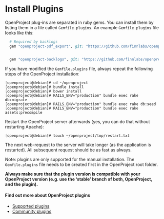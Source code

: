 # Install Plugins

OpenProject plug-ins are separated in ruby gems. You can install them by listing them in a file called `Gemfile.plugins`. An example `Gemfile.plugins` file looks like this:

```ruby
  # Required by backlogs
  gem "openproject-pdf_export", git: "https://github.com/finnlabs/openproject-pdf_export.git", :branch => "stable"


  gem "openproject-backlogs", git: "https://github.com/finnlabs/openproject-backlogs.git", :branch => "stable"
```

If you have modified the `Gemfile.plugins` file, always repeat the following steps of the OpenProject installation:

    [openproject@debian]# cd ~/openproject
    [openproject@debian]# bundle install
    [openproject@debian]# bower install
    [openproject@debian]# RAILS_ENV="production" bundle exec rake db:migrate
    [openproject@debian]# RAILS_ENV="production" bundle exec rake db:seed
    [openproject@debian]# RAILS_ENV="production" bundle exec rake assets:precompile

Restart the OpenProject server afterwards (yes, you can do that without restarting Apache):

    [openproject@debian]# touch ~/openproject/tmp/restart.txt

The next web-request to the server will take longer (as the application is restarted). All subsequent request should be as fast as always.

Note: plugins are only supported for the manual installation. The `Gemfile.plugins` file needs to be created first in the OpenProject root folder.

**Always make sure that the plugin version is compatible with your OpenProject version (e.g. use the ‘stable’ branch of both, OpenProject, and the plugin).**

#### Find out&nbsp;more about OpenProject plugins

- [Supported plugins](/download/install-plugins/openproject-plugins/ "OpenProject Plugins")
- [Community plugins](/download/install-plugins/openproject-plugins/ "OpenProject Plugins")
